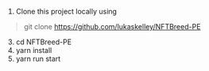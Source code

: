 1. Clone this project locally using
> git clone https://github.com/lukaskelley/NFTBreed-PE
3. cd NFTBreed-PE
4. yarn install
5. yarn run start

